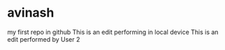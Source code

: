 # avinash
my first repo in github
This is an edit performing in local device
This is an edit performed by User 2
